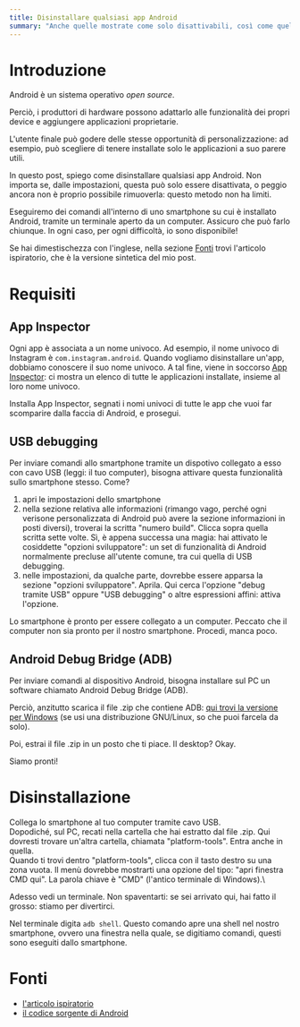 ```yaml
---
title: Disinstallare qualsiasi app Android
summary: "Anche quelle mostrate come solo disattivabili, così come quelle a primo impatto non disinstallabili."
---
```


# Introduzione

Android è un sistema operativo *open source*.

Perciò, i produttori di hardware possono adattarlo alle funzionalità dei propri device e aggiungere applicazioni proprietarie.

L'utente finale può godere delle stesse opportunità di personalizzazione: ad esempio, può scegliere di tenere installate solo le applicazioni a suo parere utili.

In questo post, spiego come disinstallare qualsiasi app Android. Non importa se, dalle impostazioni, questa può solo essere disattivata, o peggio ancora non è proprio possibile rimuoverla: questo metodo non ha limiti.

Eseguiremo dei comandi all'interno di uno smartphone su cui è installato Android, tramite un terminale aperto da un computer. Assicuro che può farlo chiunque. In ogni caso, per ogni difficoltà, io sono disponibile!

Se hai dimestischezza con l'inglese, nella sezione [Fonti](#fonti) trovi l'articolo ispiratorio, che è la versione sintetica del mio post.

# Requisiti

## App Inspector
Ogni app è associata a un nome univoco. Ad esempio, il nome univoco di Instagram è `com.instagram.android`. Quando vogliamo disinstallare un'app, dobbiamo conoscere il suo nome univoco. A tal fine, viene in soccorso [App Inspector](https://play.google.com/store/apps/details?id=com.ubqsoft.sec01&hl=it_IT): ci mostra un elenco di tutte le applicazioni installate, insieme al loro nome univoco.

Installa App Inspector, segnati i nomi univoci di tutte le app che vuoi far scomparire dalla faccia di Android, e prosegui.

## USB debugging
Per inviare comandi allo smartphone tramite un dispotivo collegato a esso con cavo USB (leggi: il tuo computer), bisogna attivare questa funzionalità sullo smartphone stesso. Come?
1. apri le impostazioni dello smartphone
2. nella sezione relativa alle informazioni (rimango vago, perché ogni verisone personalizzata di Android può avere la sezione informazioni in posti diversi), troverai la scritta "numero build". Clicca sopra quella scritta sette volte. Sì, è appena successa una magia: hai attivato le cosiddette "opzioni sviluppatore": un set di funzionalità di Android normalmente precluse all'utente comune, tra cui quella di USB debugging.
3. nelle impostazioni, da qualche parte, dovrebbe essere apparsa la sezione "opzioni sviluppatore". Aprila. Qui cerca l'opzione "debug tramite USB" oppure "USB debugging" o altre espressioni affini: attiva l'opzione.

Lo smartphone è pronto per essere collegato a un computer. Peccato che il computer non sia pronto per il nostro smartphone. Procedi, manca poco.

## Android Debug Bridge (ADB)
Per inviare comandi al dispositivo Android, bisogna installare sul PC un software chiamato Android Debug Bridge (ADB).

Perciò, anzitutto scarica il file .zip che contiene ADB: [qui trovi la versione per Windows](https://dl.google.com/android/repository/platform-tools-latest-windows.zip) (se usi una distribuzione GNU/Linux, so che puoi farcela da solo).

Poi, estrai il file .zip in un posto che ti piace. Il desktop? Okay.

Siamo pronti!

# Disinstallazione
Collega lo smartphone al tuo computer tramite cavo USB.\
Dopodiché, sul PC, recati nella cartella che hai estratto dal file .zip. Qui dovresti trovare un'altra cartella, chiamata "platform-tools". Entra anche in quella.\
Quando ti trovi dentro "platform-tools", clicca con il tasto destro su una zona vuota. Il menù dovrebbe mostrarti una opzione del tipo: "apri finestra CMD qui". La parola chiave è "CMD" (l'antico terminale di Windows).\

Adesso vedi un terminale. Non spaventarti: se sei arrivato qui, hai fatto il grosso: stiamo per divertirci.

Nel terminale digita `adb shell`. Questo comando apre una shell nel nostro smartphone, ovvero una finestra nella quale, se digitiamo comandi, questi sono eseguiti dallo smartphone.

# Fonti
- [l'articolo ispiratorio](https://www.xda-developers.com/uninstall-carrier-oem-bloatware-without-root-access)
- [il codice sorgente di Android](https://cs.android.com)

